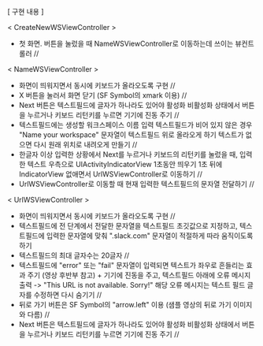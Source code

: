 [ 구현 내용 ]

< CreateNewWSViewController >

- 첫 화면. 버튼을 눌렀을 때 NameWSViewController로 이동하는데 쓰이는 뷰컨트롤러 //

< NameWSViewController > 

- 화면이 띄워지면서 동시에 키보드가 올라오도록 구현 //
- X 버튼을 눌러서 화면 닫기 (SF Symbol의 xmark 이용) //
- Next 버튼은 텍스트필드에 글자가 하나라도 있어야 활성화  비활성화 상태에서 버튼을 누르거나 키보드 리턴키를 누르면 기기에 진동 주기 //
- 텍스트필드에는 생성할 워크스페이스 이름 입력  텍스트필드가 비어 있지 않은 경우 "Name your workspace" 문자열이 텍스트필드 위로 올라오게 하기  텍스트가 없으면 다시 원래 위치로 내려오게 만들기 //
- 한글자 이상 입력한 상황에서 Next를 누르거나 키보드의 리턴키를 눌렀을 때,  입력한 텍스트 우측으로 UIActivityIndicatorView 1초동안 띄우기  1초 뒤에 IndicatorView 없애면서 UrlWSViewController로 이동하기 //
- UrlWSViewController로 이동할 때 현재 입력한 텍스트필드의 문자열 전달하기 //

< UrlWSViewController >

- 화면이 띄워지면서 동시에 키보드가 올라오도록 구현 //
- 텍스트필드에 전 단계에서 전달한 문자열을 텍스트필드 초깃값으로 지정하고,  텍스트필드에 입력한 문자열에 맞춰 ".slack.com" 문자열이 적절하게 따라 움직이도록 하기
- 텍스트필드의 최대 글자수는 20글자 //
-  텍스트필드에 "error" 또는 "fail" 문자열이 입력되면 텍스트가 좌우로 흔들리는 효과 주기 (영상 후반부 참고)  + 기기에 진동을 주고, 텍스트필드 아래에 오류 메시지 출력 -> "This URL is not available. Sorry!"  해당 오류 메시지는 텍스트 필드 글자를 수정하면 다시 숨기기 //
- 뒤로 가기 버튼은 SF Symbol의 "arrow.left" 이용  (샘플 영상의 뒤로 가기 이미지와 다름) //
- Next 버튼은 텍스트필드에 글자가 하나라도 있어야 활성화  비활성화 상태에서 버튼을 누르거나 키보드 리턴키를 누르면 기기에 진동 주기 //